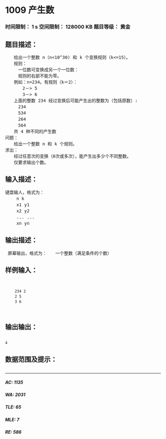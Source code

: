# 1009 产生数   
### 时间限制： 1 s     空间限制： 128000 KB     题目等级： 黄金  
## 题目描述：  

<pre>
　　给出一个整数 n（n<10^30) 和 k 个变换规则（k<=15）。  
　　规则：  
　　　一位数可变换成另一个一位数：  
　　　规则的右部不能为零。  
　　例如：n=234。有规则（k＝2）：  
　　　　2－> 5  
　　　　3－> 6  
　　上面的整数 234 经过变换后可能产生出的整数为（包括原数）:  
　　　234  
　　　534  
　　　264  
　　　564  
　　共 4 种不同的产生数  
问题：  
　　给出一个整数 n 和 k 个规则。  
求出：  
　　经过任意次的变换（0次或多次），能产生出多少个不同整数。  
　　仅要求输出个数。
</pre>
  
  
## 输入描述：  

<pre>
键盘输人，格式为：  
 　　n k  
 　　x1 y1  
 　　x2 y2  
 　　... ...  
 　　xn yn
</pre>
  
  
## 输出描述：  

<pre>
 屏幕输出，格式为：　　一个整数（满足条件的个数）
</pre>
  
  
## 样例输入：  

<pre><code>
  
　　 234 2  
　 　2 5  
 　　3 6  
  

</code></pre>
  
  
## 输出输出：  

<pre><code>
4
</code></pre>
  
  
## 数据范围及提示：  

<pre>
</pre>
  
  
***  

##### AC: 1135  
##### WA: 2031  
##### TLE: 65  
##### MLE: 7  
##### RE: 586  
